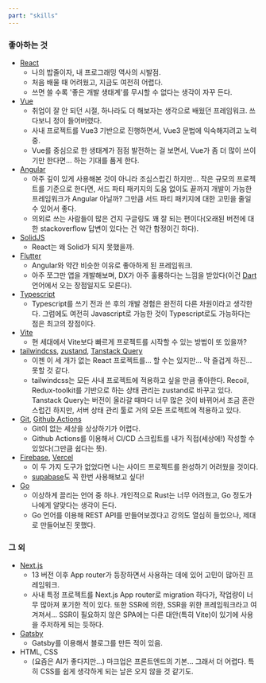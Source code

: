 ```yaml
---
part: "skills"
---
```


### 좋아하는 것

- [React](https://react.dev/)
  - 나의 밥줄이자, 내 프로그래밍 역사의 시발점.
  - 처음 배울 때 어려웠고, 지금도 여전히 어렵다.
  - 쓰면 쓸 수록 '좋은 개발 생태계'를 무시할 수 없다는 생각이 자꾸 든다.
- [Vue](https://vuejs.org/)
  - 취업이 잘 안 되던 시절, 하나라도 더 해보자는 생각으로 배웠던 프레임워크. 쓰다보니 정이 들어버렸다.
  - 사내 프로젝트를 Vue3 기반으로 진행하면서, Vue3 문법에 익숙해지려고 노력 중.
  - Vue를 중심으로 한 생태계가 점점 발전하는 걸 보면서, Vue가 좀 더 많이 쓰이기만 한다면... 하는 기대를 품게 한다.
- [Angular](https://angular.dev/)
  - 아주 깊이 있게 사용해본 것이 아니라 조심스럽긴 하지만... 작은 규모의 프로젝트를 기준으로 한다면, 서드 파티 패키지의 도움 없이도 끝까지 개발이 가능한 프레임워크가 Angular 아닐까? 그만큼 서드 파티 패키지에 대한 고민을 줄일 수 있어서 좋다.
  - 의외로 쓰는 사람들이 많은 건지 구글링도 꽤 잘 되는 편이다(오래된 버전에 대한 stackoverflow 답변이 있다는 건 약간 함정이긴 하다).
- [SolidJS](https://www.solidjs.com/)
  - React는 왜 Solid가 되지 못했을까.
- [Flutter](https://flutter.dev/)
  - Angular와 약간 비슷한 이유로 좋아하게 된 프레임워크.
  - 아주 쪼그만 앱을 개발해보며, DX가 아주 훌륭하다는 느낌을 받았다(이건 [Dart](https://dart.dev/) 언어에서 오는 장점일지도 모른다).
- [Typescript](https://www.typescriptlang.org/)
  - Typescript를 쓰기 전과 쓴 후의 개발 경험은 완전히 다른 차원이라고 생각한다. 그럼에도 여전히 Javascript로 가능한 것이 Typescript로도 가능하다는 점은 최고의 장점이다.
- [Vite](https://vitejs.dev/)
  - 현 세대에서 Vite보다 빠르게 프로젝트를 시작할 수 있는 방법이 또 있을까?
- [tailwindcss](https://tailwindcss.com/), [zustand](https://github.com/pmndrs/zustand), [Tanstack Query](https://tanstack.com/query/latest)
  - 이젠 이 세 개가 없는 React 프로젝트를... 할 수는 있지만... 막 즐겁게 하진... 못할 것 같다.
  - tailwindcss는 모든 사내 프로젝트에 적용하고 싶을 만큼 좋아한다. Recoil, Redux-toolkit를 기반으로 하는 상태 관리는 zustand로 바꾸고 있다. Tanstack Query는 버전이 올라갈 때마다 너무 많은 것이 바뀌어서 조금 혼란스럽긴 하지만, 서버 상태 관리 툴로 거의 모든 프로젝트에 적용하고 있다.
- [Git](https://git-scm.com/), [Github Actions](https://docs.github.com/ko/actions)
  - Git이 없는 세상을 상상하기가 어렵다.
  - Github Actions를 이용해서 CI/CD 스크립트를 내가 직접(세상에!) 작성할 수 있었다(그만큼 쉽다는 뜻).
- [Firebase](https://firebase.google.com/?hl=ko), [Vercel](https://vercel.com/)
  - 이 두 가지 도구가 없었다면 나는 사이드 프로젝트를 완성하기 어려웠을 것이다.
  - [supabase](https://supabase.com/)도 꼭 한번 사용해보고 싶다!
- [Go](https://go.dev/)
  - 이상하게 끌리는 언어 중 하나. 개인적으로 Rust는 너무 어려웠고, Go 정도가 나에게 알맞다는 생각이 든다.
  - Go 언어를 이용해 REST API를 만들어보겠다고 강의도 열심히 들었으나, 제대로 만들어보진 못했다.

### 그 외

- [Next.js](https://nextjs.org/)
  - 13 버전 이후 App router가 등장하면서 사용하는 데에 있어 고민이 많아진 프레임워크.
  - 사내 특정 프로젝트를 Next.js App router로 migration 하다가, 작업량이 너무 많아져 포기한 적이 있다. 또한 SSR에 의한, SSR을 위한 프레임워크라고 여겨져서... SSR이 필요하지 않은 SPA에는 다른 대안(특히 Vite)이 있기에 사용을 주저하게 되는 듯하다.
- [Gatsby](https://www.gatsbyjs.com/)
  - Gatsby를 이용해서 블로그를 만든 적이 있음.
- HTML, CSS
  - (요즘은 AI가 좋다지만...) 마크업은 프론트엔드의 기본... 그래서 더 어렵다. 특히 CSS를 쉽게 생각하게 되는 날은 오지 않을 것 같기도.